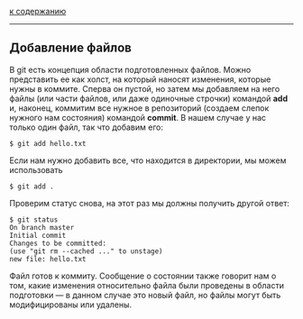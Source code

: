 [к содержанию](readme.md)

 ---

## Добавление файлов

В git есть концепция области подготовленных файлов. Можно представить ее как холст, на который наносят изменения, которые нужны в коммите. Сперва он пустой, но затем мы добавляем на него файлы (или части файлов, или даже одиночные строчки) командой **add** и, наконец, коммитим все нужное в репозиторий (создаем слепок нужного нам состояния) командой **commit**.
В нашем случае у нас только один файл, так что добавим его:

``````
$ git add hello.txt
``````
Если нам нужно добавить все, что находится в директории, мы можем использовать

``````
$ git add .
``````
Проверим статус снова, на этот раз мы должны получить другой ответ:
``````
$ git status
On branch master
Initial commit
Changes to be committed:
(use "git rm --cached ..." to unstage)
new file: hello.txt
``````
Файл готов к коммиту. Сообщение о состоянии также говорит нам о том, какие изменения относительно файла были проведены в области подготовки — в данном случае это новый файл, но файлы могут быть модифицированы или удалены.